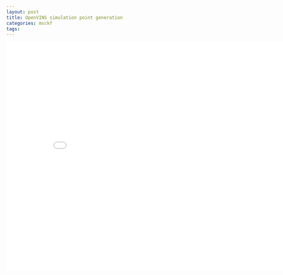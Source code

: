 ```yaml
---
layout: post
title: OpenVINS simulation point generation
categories: msckf 
tags:
---
```


<center><embed src="/pdfs/posts/Openvins simulation points generation.pdf" width="850" height="600"></center>
